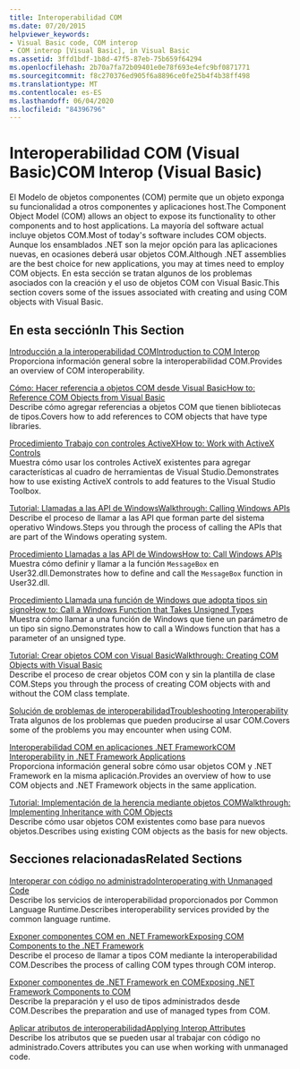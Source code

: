 ```yaml
---
title: Interoperabilidad COM
ms.date: 07/20/2015
helpviewer_keywords:
- Visual Basic code, COM interop
- COM interop [Visual Basic], in Visual Basic
ms.assetid: 3ffd1bdf-1b8d-47f5-87eb-75b659f64294
ms.openlocfilehash: 2b70a7fa72b09401e0e78f693e4efc9bf0871771
ms.sourcegitcommit: f8c270376ed905f6a8896ce0fe25b4f4b38ff498
ms.translationtype: MT
ms.contentlocale: es-ES
ms.lasthandoff: 06/04/2020
ms.locfileid: "84396796"
---
```

# <a name="com-interop-visual-basic"></a><span data-ttu-id="9166b-102">Interoperabilidad COM (Visual Basic)</span><span class="sxs-lookup"><span data-stu-id="9166b-102">COM Interop (Visual Basic)</span></span>
<span data-ttu-id="9166b-103">El Modelo de objetos componentes (COM) permite que un objeto exponga su funcionalidad a otros componentes y aplicaciones host.</span><span class="sxs-lookup"><span data-stu-id="9166b-103">The Component Object Model (COM) allows an object to expose its functionality to other components and to host applications.</span></span> <span data-ttu-id="9166b-104">La mayoría del software actual incluye objetos COM.</span><span class="sxs-lookup"><span data-stu-id="9166b-104">Most of today's software includes COM objects.</span></span> <span data-ttu-id="9166b-105">Aunque los ensamblados .NET son la mejor opción para las aplicaciones nuevas, en ocasiones deberá usar objetos COM.</span><span class="sxs-lookup"><span data-stu-id="9166b-105">Although .NET assemblies are the best choice for new applications, you may at times need to employ COM objects.</span></span> <span data-ttu-id="9166b-106">En esta sección se tratan algunos de los problemas asociados con la creación y el uso de objetos COM con Visual Basic.</span><span class="sxs-lookup"><span data-stu-id="9166b-106">This section covers some of the issues associated with creating and using COM objects with Visual Basic.</span></span>  
  
## <a name="in-this-section"></a><span data-ttu-id="9166b-107">En esta sección</span><span class="sxs-lookup"><span data-stu-id="9166b-107">In This Section</span></span>  
 [<span data-ttu-id="9166b-108">Introducción a la interoperabilidad COM</span><span class="sxs-lookup"><span data-stu-id="9166b-108">Introduction to COM Interop</span></span>](introduction-to-com-interop.md)  
 <span data-ttu-id="9166b-109">Proporciona información general sobre la interoperabilidad COM.</span><span class="sxs-lookup"><span data-stu-id="9166b-109">Provides an overview of COM interoperability.</span></span>  
  
 [<span data-ttu-id="9166b-110">Cómo: Hacer referencia a objetos COM desde Visual Basic</span><span class="sxs-lookup"><span data-stu-id="9166b-110">How to: Reference COM Objects from Visual Basic</span></span>](how-to-reference-com-objects.md)  
 <span data-ttu-id="9166b-111">Describe cómo agregar referencias a objetos COM que tienen bibliotecas de tipos.</span><span class="sxs-lookup"><span data-stu-id="9166b-111">Covers how to add references to COM objects that have type libraries.</span></span>  
  
 [<span data-ttu-id="9166b-112">Procedimiento Trabajo con controles ActiveX</span><span class="sxs-lookup"><span data-stu-id="9166b-112">How to: Work with ActiveX Controls</span></span>](how-to-work-with-activex-controls.md)  
 <span data-ttu-id="9166b-113">Muestra cómo usar los controles ActiveX existentes para agregar características al cuadro de herramientas de Visual Studio.</span><span class="sxs-lookup"><span data-stu-id="9166b-113">Demonstrates how to use existing ActiveX controls to add features to the Visual Studio Toolbox.</span></span>  
  
 [<span data-ttu-id="9166b-114">Tutorial: Llamadas a las API de Windows</span><span class="sxs-lookup"><span data-stu-id="9166b-114">Walkthrough: Calling Windows APIs</span></span>](walkthrough-calling-windows-apis.md)  
 <span data-ttu-id="9166b-115">Describe el proceso de llamar a las API que forman parte del sistema operativo Windows.</span><span class="sxs-lookup"><span data-stu-id="9166b-115">Steps you through the process of calling the APIs that are part of the Windows operating system.</span></span>  
  
 [<span data-ttu-id="9166b-116">Procedimiento Llamadas a las API de Windows</span><span class="sxs-lookup"><span data-stu-id="9166b-116">How to: Call Windows APIs</span></span>](how-to-call-windows-apis.md)  
 <span data-ttu-id="9166b-117">Muestra cómo definir y llamar a la función `MessageBox` en User32.dll.</span><span class="sxs-lookup"><span data-stu-id="9166b-117">Demonstrates how to define and call the `MessageBox` function in User32.dll.</span></span>  
  
 [<span data-ttu-id="9166b-118">Procedimiento Llamada una función de Windows que adopta tipos sin signo</span><span class="sxs-lookup"><span data-stu-id="9166b-118">How to: Call a Windows Function that Takes Unsigned Types</span></span>](how-to-call-a-windows-function-that-takes-unsigned-types.md)  
 <span data-ttu-id="9166b-119">Muestra cómo llamar a una función de Windows que tiene un parámetro de un tipo sin signo.</span><span class="sxs-lookup"><span data-stu-id="9166b-119">Demonstrates how to call a Windows function that has a parameter of an unsigned type.</span></span>  
  
 [<span data-ttu-id="9166b-120">Tutorial: Crear objetos COM con Visual Basic</span><span class="sxs-lookup"><span data-stu-id="9166b-120">Walkthrough: Creating COM Objects with Visual Basic</span></span>](walkthrough-creating-com-objects.md)  
 <span data-ttu-id="9166b-121">Describe el proceso de crear objetos COM con y sin la plantilla de clase COM.</span><span class="sxs-lookup"><span data-stu-id="9166b-121">Steps you through the process of creating COM objects with and without the COM class template.</span></span>  
  
 [<span data-ttu-id="9166b-122">Solución de problemas de interoperabilidad</span><span class="sxs-lookup"><span data-stu-id="9166b-122">Troubleshooting Interoperability</span></span>](troubleshooting-interoperability.md)  
 <span data-ttu-id="9166b-123">Trata algunos de los problemas que pueden producirse al usar COM.</span><span class="sxs-lookup"><span data-stu-id="9166b-123">Covers some of the problems you may encounter when using COM.</span></span>  
  
 [<span data-ttu-id="9166b-124">Interoperabilidad COM en aplicaciones .NET Framework</span><span class="sxs-lookup"><span data-stu-id="9166b-124">COM Interoperability in .NET Framework Applications</span></span>](com-interoperability-in-net-framework-applications.md)  
 <span data-ttu-id="9166b-125">Proporciona información general sobre cómo usar objetos COM y .NET Framework en la misma aplicación.</span><span class="sxs-lookup"><span data-stu-id="9166b-125">Provides an overview of how to use COM objects and .NET Framework objects in the same application.</span></span>  
  
 [<span data-ttu-id="9166b-126">Tutorial: Implementación de la herencia mediante objetos COM</span><span class="sxs-lookup"><span data-stu-id="9166b-126">Walkthrough: Implementing Inheritance with COM Objects</span></span>](walkthrough-implementing-inheritance-with-com-objects.md)  
 <span data-ttu-id="9166b-127">Describe cómo usar objetos COM existentes como base para nuevos objetos.</span><span class="sxs-lookup"><span data-stu-id="9166b-127">Describes using existing COM objects as the basis for new objects.</span></span>  
  
## <a name="related-sections"></a><span data-ttu-id="9166b-128">Secciones relacionadas</span><span class="sxs-lookup"><span data-stu-id="9166b-128">Related Sections</span></span>  
 [<span data-ttu-id="9166b-129">Interoperar con código no administrado</span><span class="sxs-lookup"><span data-stu-id="9166b-129">Interoperating with Unmanaged Code</span></span>](../../../framework/interop/index.md)  
 <span data-ttu-id="9166b-130">Describe los servicios de interoperabilidad proporcionados por Common Language Runtime.</span><span class="sxs-lookup"><span data-stu-id="9166b-130">Describes interoperability services provided by the common language runtime.</span></span>  
  
 [<span data-ttu-id="9166b-131">Exponer componentes COM en .NET Framework</span><span class="sxs-lookup"><span data-stu-id="9166b-131">Exposing COM Components to the .NET Framework</span></span>](../../../framework/interop/exposing-com-components.md)  
 <span data-ttu-id="9166b-132">Describe el proceso de llamar a tipos COM mediante la interoperabilidad COM.</span><span class="sxs-lookup"><span data-stu-id="9166b-132">Describes the process of calling COM types through COM interop.</span></span>  
  
 [<span data-ttu-id="9166b-133">Exponer componentes de .NET Framework en COM</span><span class="sxs-lookup"><span data-stu-id="9166b-133">Exposing .NET Framework Components to COM</span></span>](../../../framework/interop/exposing-dotnet-components-to-com.md)  
 <span data-ttu-id="9166b-134">Describe la preparación y el uso de tipos administrados desde COM.</span><span class="sxs-lookup"><span data-stu-id="9166b-134">Describes the preparation and use of managed types from COM.</span></span>  
  
 [<span data-ttu-id="9166b-135">Aplicar atributos de interoperabilidad</span><span class="sxs-lookup"><span data-stu-id="9166b-135">Applying Interop Attributes</span></span>](../../../standard/native-interop/apply-interop-attributes.md)  
 <span data-ttu-id="9166b-136">Describe los atributos que se pueden usar al trabajar con código no administrado.</span><span class="sxs-lookup"><span data-stu-id="9166b-136">Covers attributes you can use when working with unmanaged code.</span></span>
